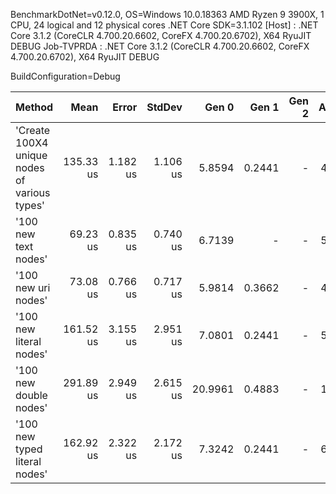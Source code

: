 
BenchmarkDotNet=v0.12.0, OS=Windows 10.0.18363
AMD Ryzen 9 3900X, 1 CPU, 24 logical and 12 physical cores
.NET Core SDK=3.1.102
  [Host]     : .NET Core 3.1.2 (CoreCLR 4.700.20.6602, CoreFX 4.700.20.6702), X64 RyuJIT DEBUG
  Job-TVPRDA : .NET Core 3.1.2 (CoreCLR 4.700.20.6602, CoreFX 4.700.20.6702), X64 RyuJIT DEBUG

BuildConfiguration=Debug  

|                                       Method |      Mean |    Error |   StdDev |   Gen 0 |  Gen 1 | Gen 2 | Allocated |
|--------------------------------------------- |----------:|---------:|---------:|--------:|-------:|------:|----------:|
| 'Create 100X4 unique nodes of various types' | 135.33 us | 1.182 us | 1.106 us |  5.8594 | 0.2441 |     - |  48.27 KB |
|                         '100 new text nodes' |  69.23 us | 0.835 us | 0.740 us |  6.7139 |      - |     - |  55.65 KB |
|                          '100 new uri nodes' |  73.08 us | 0.766 us | 0.717 us |  5.9814 | 0.3662 |     - |  49.34 KB |
|                      '100 new literal nodes' | 161.52 us | 3.155 us | 2.951 us |  7.0801 | 0.2441 |     - |  59.58 KB |
|                       '100 new double nodes' | 291.89 us | 2.949 us | 2.615 us | 20.9961 | 0.4883 |     - |  174.5 KB |
|                '100 new typed literal nodes' | 162.92 us | 2.322 us | 2.172 us |  7.3242 | 0.2441 |     - |  60.14 KB |
